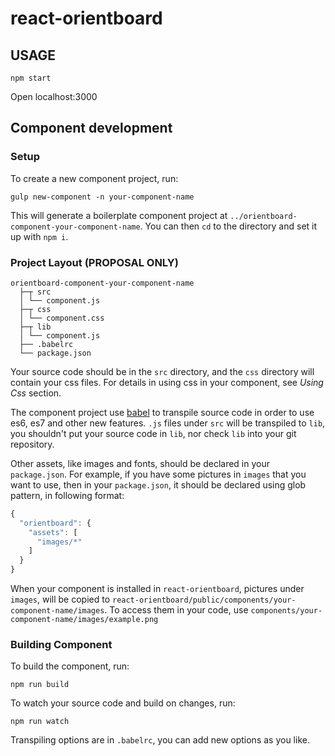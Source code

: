 # react-orientboard

## USAGE

```
npm start
```

Open localhost:3000

## Component development

### Setup

To create a new component project, run:

```
gulp new-component -n your-component-name
```

This will generate a boilerplate component project at `../orientboard-component-your-component-name`. You can then `cd` to the directory and set it up with `npm i`.

### Project Layout (PROPOSAL ONLY)

```
orientboard-component-your-component-name
  ├─┬ src
  │ └── component.js
  ├─┬ css
  │ └── component.css
  ├─┬ lib
  │ └── component.js
  ├── .babelrc
  └── package.json
```

Your source code should be in the `src` directory, and the `css` directory will contain your css files. For details in using css in your component, see *Using Css* section.

The component project use [babel](https://babeljs.io) to transpile source code in order to use es6, es7 and other new features. `.js` files under `src` will be transpiled to `lib`, you shouldn't put your source code in `lib`, nor check `lib` into your git repository.

Other assets, like images and fonts, should be declared in your `package.json`. For example, if you have some pictures in `images` that you want to use, then in your `package.json`, it should be declared using glob pattern, in following format:

```js
{
  "orientboard": {
    "assets": [
      "images/*"
    ]
  }
}
```

When your component is installed in `react-orientboard`, pictures under `images`, will be copied to `react-orientboard/public/components/your-component-name/images`. To access them in your code, use `components/your-component-name/images/example.png`

### Building Component

To build the component, run:

```
npm run build
```

To watch your source code and build on changes, run:

```
npm run watch
```

Transpiling options are in `.babelrc`, you can add new options as you like.
